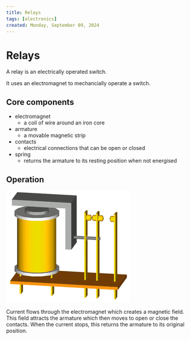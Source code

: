```yaml
---
title: Relays
tags: [electronics]
created: Monday, September 09, 2024
---
```


# Relays

A relay is an electrically operated switch.

It uses an electromagnet to mechancially operate a switch.

## Core components

- electromagnet
  - a coil of wire around an iron core
- armature
  - a movable magnetic strip
- contacts
  - electrical connections that can be open or closed
- spring
  - returns the armature to its resting position when not energised

## Operation

![Operation of a relay](../img/relay.gif)

Current flows through the electromagnet which creates a magnetic field. This
field attracts the armature which then moves to open or close the contacts. When
the current stops, this returns the armature to its original position.
